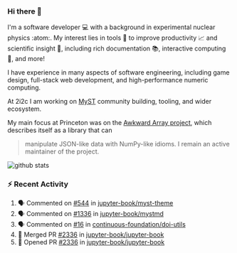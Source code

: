 ### Hi there 👋 

I'm a software developer 💻 with a background in experimental nuclear physics :atom:. My interest lies in tools :wrench: to improve productivity :chart_with_upwards_trend: and scientific insight :telescope:, including rich documentation 📚, interactive computing 🧮, and more! 

I have experience in many aspects of software engineering, including game design, full-stack web development, and high-performance numeric computing. 

At 2i2c I am working on [MyST](https://github.com/jupyter-book/mystmd) community building, tooling, and wider ecosystem. 

My main focus at Princeton was on the [Awkward Array project](awkward-array.org/), which describes itself as a library that can 
> manipulate JSON-like data with NumPy-like idioms. I remain an active maintainer of the project. 

![github stats](https://github-readme-stats.vercel.app/api?username=agoose77&show_icons=true&hide_rank=true&hide_title=true&bg_color=30,e76445,904e95&text_color=efe3ec&icon_color=efe3ec)
<!--
**agoose77/agoose77** is a ✨ _special_ ✨ repository because its `README.md` (this file) appears on your GitHub profile.

Here are some ideas to get you started:

- 🔭 I’m currently working on ...
- 🌱 I’m currently learning ...
- 👯 I’m looking to collaborate on ...
- 🤔 I’m looking for help with ...
- 💬 Ask me about ...
- 📫 How to reach me: ...
- 😄 Pronouns: ...
- ⚡ Fun fact: ...
-->

### :zap: Recent Activity

<!--START_SECTION:activity-->
1. 🗣 Commented on [#544](https://github.com/jupyter-book/myst-theme/pull/544#issuecomment-2698828725) in [jupyter-book/myst-theme](https://github.com/jupyter-book/myst-theme)
2. 🗣 Commented on [#1336](https://github.com/jupyter-book/mystmd/issues/1336#issuecomment-2698389203) in [jupyter-book/mystmd](https://github.com/jupyter-book/mystmd)
3. 🗣 Commented on [#16](https://github.com/continuous-foundation/doi-utils/pull/16#issuecomment-2698369956) in [continuous-foundation/doi-utils](https://github.com/continuous-foundation/doi-utils)
4. 🎉 Merged PR [#2336](https://github.com/jupyter-book/jupyter-book/pull/2336) in [jupyter-book/jupyter-book](https://github.com/jupyter-book/jupyter-book)
5. 💪 Opened PR [#2336](https://github.com/jupyter-book/jupyter-book/pull/2336) in [jupyter-book/jupyter-book](https://github.com/jupyter-book/jupyter-book)
<!--END_SECTION:activity-->
